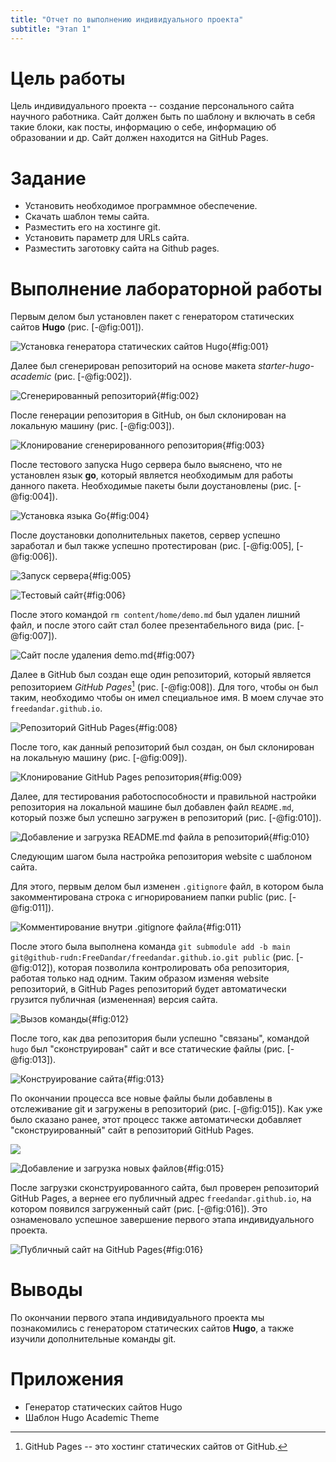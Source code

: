 ```yaml
---
title: "Отчет по выполнению индивидуального проекта"
subtitle: "Этап 1"
---
```


# Цель работы

Цель индивидуального проекта -- создание персонального сайта научного работника. 
Сайт должен быть по шаблону и включать в себя такие блоки, как посты, информацию о себе, 
информацию об образовании и др. Сайт должен находится на GitHub Pages. 

# Задание

- Установить необходимое программное обеспечение.
- Скачать шаблон темы сайта.
- Разместить его на хостинге git.
- Установить параметр для URLs сайта.
- Разместить заготовку сайта на Github pages.

# Выполнение лабораторной работы

Первым делом был установлен пакет с генератором статических сайтов **Hugo** (рис. [-@fig:001]).

![Установка генератора статических сайтов Hugo](image/s-1651270980.png){#fig:001}

Далее был сгенерирован репозиторий на основе макета *starter-hugo-academic* (рис. [-@fig:002]).

![Сгенерированный репозиторий](image/s-1651271220.png){#fig:002}

После генерации репозитория в GitHub, он был склонирован на локальную машину (рис. [-@fig:003]).

![Клонирование сгенерированного репозитория](image/s-1651272480.png){#fig:003}

После тестового запуска Hugo сервера было выяснено, что не установлен язык **go**, который является необходимым для работы данного пакета. Необходимые пакеты были доустановлены (рис. [-@fig:004]).

![Установка языка Go](image/s-1651271400.png){#fig:004}

После доустановки дополнительных пакетов, сервер успешно заработал и был также успешно протестирован (рис. [-@fig:005], [-@fig:006]).

![Запуск сервера](image/s-1651271460.png){#fig:005}

![Тестовый сайт](image/s-1651271760.png){#fig:006}

После этого командой `rm content/home/demo.md` был удален лишний файл, и после этого сайт стал более презентабельного вида (рис. [-@fig:007]).

![Сайт после удаления `demo.md`](image/s-1651271880.png){#fig:007}

Далее в GitHub был создан еще один репозиторий, который является репозиторием *GitHub Pages*[^1] (рис. [-@fig:008]). Для того, чтобы он был таким, необходимо чтобы он имел специальное имя. В моем случае это `freedandar.github.io`.

![Репозиторий GitHub Pages](image/s-1651272000.png){#fig:008}

[^1]: GitHub Pages -- это хостинг статических сайтов от GitHub.

После того, как данный репозиторий был создан, он был склонирован на локальную машину (рис. [-@fig:009]).

![Клонирование GitHub Pages репозитория](image/s-1651272300.png){#fig:009}

Далее, для тестирования работоспособности и правильной настройки репозитория на локальной машине был добавлен файл `README.md`, который позже был успешно загружен в репозиторий (рис. [-@fig:010]).

![Добавление и загрузка `README.md` файла в репозиторий](image/s-1651272420.png){#fig:010}

Следующим шагом была настройка репозитория website с шаблоном сайта. 

Для этого, первым делом был изменен `.gitignore` файл, в котором была закомментирована строка с игнорированием папки public (рис. [-@fig:011]).

![Комментирование внутри `.gitignore` файла](image/s-1651272600.png){#fig:011}

После этого была выполнена команда `git submodule add -b main git@github-rudn:FreeDandar/freedandar.github.io.git public` (рис. [-@fig:012]), которая позволила контролировать оба репозитория, работая только над одним. Таким образом изменяя website репозиторий, в GitHub Pages репозиторий будет автоматически грузится публичная (измененная) версия сайта.

![Вызов команды](image/s-1651272720.png){#fig:012}

После того, как два репозитория были успешно "связаны", командой `hugo` был "сконструирован" сайт и все статические файлы (рис. [-@fig:013]).

![Конструирование сайта](image/s-1651272840.png){#fig:013}

По окончании процесса все новые файлы были добавлены в отслеживание git и загружены в репозиторий (рис. [-@fig:015]). Как уже было сказано ранее, этот процесс также автоматически добавляет "сконструированный" сайт в репозиторий GitHub Pages.

![](image/s-1651272900.png)

![Добавление и загрузка новых файлов](image/s-1651272960.png){#fig:015}

После загрузки сконструированного сайта, был проверен репозиторий GitHub Pages, а вернее его публичный адрес `freedandar.github.io`, на котором появился загруженный сайт (рис. [-@fig:016]). Это ознаменовало успешное завершение первого этапа индивидуального проекта.

![Публичный сайт на GitHub Pages](image/s-1651273140.png){#fig:016}

# Выводы

По окончании первого этапа индивидуального проекта мы познакомились с генератором статических сайтов **Hugo**, а также изучили дополнительные команды git.

# Приложения

- Генератор статических сайтов Hugo
- Шаблон Hugo Academic Theme
